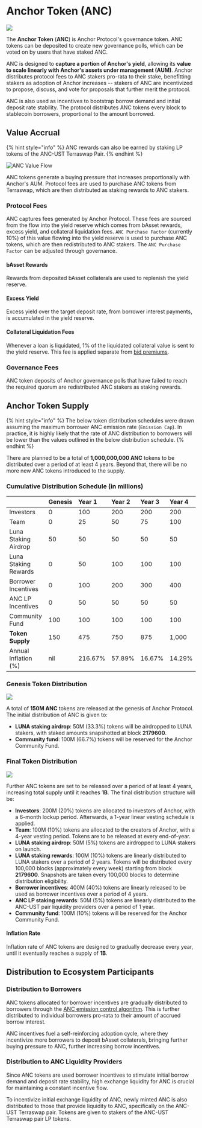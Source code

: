 # Anchor Token \(ANC\)



![](../.gitbook/assets/anc_300x300.png)



The **Anchor Token** \(**ANC**\) is Anchor Protocol's governance token. ANC tokens can be deposited to create new governance polls, which can be voted on by users that have staked ANC.

ANC is designed to **capture a portion of Anchor's yield**, allowing its **value to scale linearly with Anchor's assets under management \(AUM\)**. Anchor distributes protocol fees to ANC stakers pro-rata to their stake, benefitting stakers as adoption of Anchor increases -- stakers of ANC are incentivized to propose, discuss, and vote for proposals that further merit the protocol.

ANC is also used as incentives to bootstrap borrow demand and initial deposit rate stability. The protocol distributes ANC tokens every block to stablecoin borrowers, proportional to the amount borrowed.

## Value Accrual

{% hint style="info" %}
ANC rewards can also be earned by staking LP tokens of the ANC-UST Terraswap Pair.
{% endhint %}

![ANC Value Flow](../.gitbook/assets/screen-shot-2021-03-16-at-3.08.15-pm.png)

ANC tokens generate a buying pressure that increases proportionally with Anchor's AUM. Protocol fees are used to purchase ANC tokens from Terraswap, which are then distributed as staking rewards to ANC stakers.

### Protocol Fees

ANC captures fees generated by Anchor Protocol. These fees are sourced from the flow into the yield reserve which comes from bAsset rewards, excess yield, and collateral liquidation fees. `ANC Purchase Factor` (currently 10%) of this value flowing into the yield reserve is used to purchase ANC tokens, which are then redistributed to ANC stakers. The `ANC Purchase Factor` can be adjusted through governance. 

#### bAsset Rewards

Rewards from deposited bAsset collaterals are used to replenish the yield reserve.

#### Excess Yield

Excess yield over the target deposit rate, from borrower interest payments, is accumulated in the yield reserve.

#### Collateral Liquidation Fees

Whenever a loan is liquidated, 1% of the liquidated collateral value is sent to the yield reserve. This fee is applied separate from [bid premiums](loan-liquidation.md#premium-rate).



### Governance Fees

ANC token deposits of Anchor governance polls that have failed to reach the required quorum are redistributed ANC stakers as staking rewards.

## Anchor Token Supply

{% hint style="info" %}
The below token distribution schedules were drawn assuming the maximum borrower ANC emission rate \(`Emission Cap`\). In practice, it is highly likely that the rate of ANC distribution to borrowers will be lower than the values outlined in the below distribution schedule.
{% endhint %}

There are planned to be a total of **1,000,000,000 ANC** tokens to be distributed over a period of at least 4 years. Beyond that, there will be no more new ANC tokens introduced to the supply.

### Cumulative Distribution Schedule \(in millions\)

|  | Genesis | Year 1 | Year 2 | Year 3 | Year 4 |
| :--- | :--- | :--- | :--- | :--- | :--- |
| Investors | 0 | 100 | 200 | 200 | 200 |
| Team | 0 | 25 | 50 | 75 | 100 |
| Luna Staking Airdrop | 50 | 50 | 50 | 50 | 50 |
| Luna Staking Rewards | 0 | 50 | 100 | 100 | 100 |
| Borrower Incentives | 0 | 100 | 200 | 300 | 400 |
| ANC LP Incentives | 0 | 50 | 50 | 50 | 50 |
| Community Fund | 100 | 100 | 100 | 100 | 100 |
| **Token Supply** | 150 | 475 | 750 | 875 | 1,000 |
| Annual Inflation \(%\) | nil | 216.67% | 57.89% | 16.67% | 14.29% |

### Genesis Token Distribution

![](../.gitbook/assets/genesis-token-distribution.png)

A total of **150M ANC** tokens are released at the genesis of Anchor Protocol. The initial distribution of ANC is given to:

* **LUNA staking airdrop**: 50M \(33.3%\) tokens will be airdropped to LUNA stakers, with staked amounts snapshotted at block **2179600**.
* **Community fund**: 100M \(66.7%\) tokens will be reserved for the Anchor Community Fund.

### Final Token Distribution

![](../.gitbook/assets/final-token-distribution%20%281%29.png)

Further ANC tokens are set to be released over a period of at least 4 years, increasing total supply until it reaches **1B**. The final distribution structure will be:

* **Investors**: 200M \(20%\) tokens are allocated to investors of Anchor, with a 6-month lockup period. Afterwards, a 1-year linear vesting schedule is applied.
* **Team**: 100M \(10%\) tokens are allocated to the creators of Anchor, with a 4-year vesting period. Tokens are to be released at every end-of-year.
* **LUNA staking airdrop**: 50M \(5%\) tokens are airdropped to LUNA stakers on launch.
* **LUNA staking rewards**: 100M \(10%\) tokens are linearly distributed to LUNA stakers over a period of 2 years. Tokens will be distributed every 100,000 blocks \(approximately every week\) starting from block **2179600**. Snapshots are taken every 100,000 blocks to determine distribution eligibility.
* **Borrower incentives**: 400M \(40%\) tokens are linearly released to be used as borrower incentives over a period of 4 years.
* **ANC LP staking rewards**: 50M \(5%\) tokens are linearly distributed to the ANC-UST pair liquidity providers over a period of 1 year.
* **Community fund**: 100M \(10%\) tokens will be reserved for the Anchor Community Fund.

#### Inflation Rate

Inflation rate of ANC tokens are designed to gradually decrease every year, until it eventually reaches a supply of **1B**.

## Distribution to Ecosystem Participants

### Distribution to Borrowers

ANC tokens allocated for borrower incentives are gradually distributed to borrowers through the [ANC emission control algorithm](money-market/deposit-rate-subsidization.md#anc-emission-feedback-control). This is further distributed to individual borrowers pro-rata to their amount of accrued borrow interest. 

ANC incentives fuel a self-reinforcing adoption cycle, where they incentivize more borrowers to deposit bAsset collaterals, bringing further buying pressure to ANC, further increasing borrow incentives.

### Distribution to ANC Liquidity Providers

Since ANC tokens are used borrower incentives to stimulate initial borrow demand and deposit rate stability, high exchange liquidity for ANC is crucial for maintaining a constant incentive flow.

To incentivize initial exchange liquidity of ANC, newly minted ANC is also distributed to those that provide liquidity to ANC, specifically on the ANC-UST Terraswap pair. Tokens are given to stakers of the ANC-UST Terraswap pair LP tokens.

